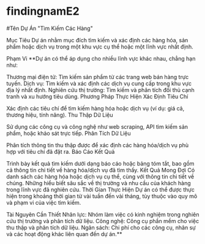 # findingnamE2
#Tên Dự Án
"Tìm Kiếm Các Hàng"

Mục Tiêu
Dự án nhằm mục đích tìm kiếm và xác định các hàng hóa, sản phẩm hoặc dịch vụ trong một khu vực cụ thể hoặc một lĩnh vực nhất định.

Phạm Vi
**Dự án có thể áp dụng cho nhiều lĩnh vực khác nhau, chẳng hạn như:

Thương mại điện tử: Tìm kiếm sản phẩm từ các trang web bán hàng trực tuyến.
Dịch vụ: Tìm kiếm và xác định các dịch vụ cung cấp trong khu vực địa lý nhất định.
Nghiên cứu thị trường: Tìm kiếm và phân tích đối thủ cạnh tranh và xu hướng tiêu dùng.
Phương Pháp Thực Hiện
Xác Định Tiêu Chí

Xác định các tiêu chí để tìm kiếm hàng hóa hoặc dịch vụ (ví dụ: giá cả, thương hiệu, tính năng).
Thu Thập Dữ Liệu

Sử dụng các công cụ và công nghệ như web scraping, API tìm kiếm sản phẩm, hoặc khảo sát trực tiếp.
Phân Tích Dữ Liệu

Phân tích thông tin thu thập được để xác định các hàng hóa/dịch vụ phù hợp với tiêu chí đã đặt ra.
Báo Cáo Kết Quả

Trình bày kết quả tìm kiếm dưới dạng báo cáo hoặc bảng tóm tắt, bao gồm cả thông tin chi tiết về hàng hóa/dịch vụ đã tìm thấy.
Kết Quả Mong Đợi
Có danh sách các hàng hóa hoặc dịch vụ cụ thể, cùng với thông tin chi tiết về chúng.
Những hiểu biết sâu sắc về thị trường và nhu cầu của khách hàng trong lĩnh vực đã nghiên cứu.
Thời Gian Thực Hiện
Dự án có thể được thực hiện trong khoảng thời gian từ vài tuần đến vài tháng, tùy thuộc vào quy mô và phạm vi của việc tìm kiếm.

Tài Nguyên Cần Thiết
Nhân lực: Nhóm làm việc có kinh nghiệm trong nghiên cứu thị trường và phân tích dữ liệu.
Công nghệ: Công cụ phần mềm cho việc thu thập và phân tích dữ liệu.
Ngân sách: Chi phí cho các công cụ, nhân sự và các hoạt động khác liên quan đến dự án.**
